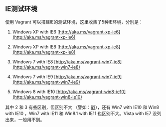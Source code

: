## IE测试环境

使用 Vagrant 可以搭建IE的测试环境，这里收集了5种IE环境，分别是：

1. Windows XP with IE6 [http://aka.ms/vagrant-xp-ie6](http://aka.ms/vagrant-xp-ie6)

2. Windows XP with IE8 [http://aka.ms/vagrant-xp-ie8](http://aka.ms/vagrant-xp-ie8)

3. Windows 7 with IE8 [http://aka.ms/vagrant-win7-ie8](http://aka.ms/vagrant-win7-ie8)

4. Windows 7 with IE9 [http://aka.ms/vagrant-win7-ie9](http://aka.ms/vagrant-win7-ie9)

5. Windows 8 with IE10 [http://aka.ms/vagrant-win8-ie10](http://aka.ms/vagrant-win8-ie10)

其中 2 和 3 有些区别，但区别不大 （譬如：[戳](http://blog.csdn.net/jcx5083761/article/details/14518169)），还有 Win7 with IE10 和 Win8 with IE10 ，Win7 with IE11 和 Win8.1 with IE11 也区别不大。Vista with IE7 没列出来，一般用不到。